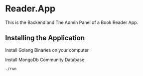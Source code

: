 # Reader.App

This is the Backend and The Admin Panel of a Book Reader App.

## Installing the Application
Install Golang Binaries on your computer

Install MongoDb Community Database
```shell
./run
```